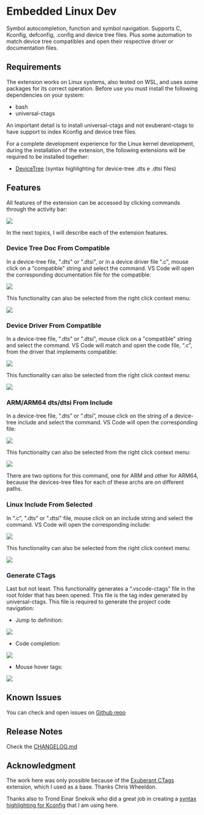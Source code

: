 # Embedded Linux Dev

Symbol autocompletion, function and symbol navigation. Supports C, Kconfig, defconfig, .config and device tree files. Plus some automation to match device tree compatibles and open their respective driver or documentation files.

## Requirements

The extension works on Linux systems, also tested on WSL, and uses some 
packages for its correct operation. Before use you must install the following 
dependencies on your system:

- bash
- universal-ctags

An important detail is to install universal-ctags and not exuberant-ctags to have support to index Kconfig and device tree files.

For a complete development experience for the Linux kernel development, during
the installation of the extension, the following extensions will be required to
be installed together:

- [DeviceTree](https://marketplace.visualstudio.com/items?itemName=plorefice.devicetree) (syntax highlighting for device-tree .dts e .dtsi files)

## Features

All features of the extension can be accessed by clicking commands through the
activity bar:

![](https://raw.githubusercontent.com/microhobby/linuxkerneldev/master/docs/extensionview.gif)

In the next topics, I will describe each of the extension features.

### Device Tree Doc From Compatible

In a device-tree file, ".dts" or ".dtsi", or in a device driver file ".c", mouse
click on a "compatible" string and select the command. VS Code will open the
corresponding documentation file for the compatible:

![](https://raw.githubusercontent.com/microhobby/linuxkerneldev/master/docs/devicetreetodocview.gif)

This functionality can also be selected from the right click context menu:

![](https://raw.githubusercontent.com/microhobby/linuxkerneldev/master/docs/devicetreetodoccontext.gif)

### Device Driver From Compatible

In a device-tree file, ".dts" or ".dtsi", mouse click on a "compatible" string
and select the command. VS Code will match and open the code file, “.c”, from
the driver that implements compatible:

![](https://raw.githubusercontent.com/microhobby/linuxkerneldev/master/docs/devicetreetodriver.gif)

This functionality can also be selected from the right click context menu:

![](https://raw.githubusercontent.com/microhobby/linuxkerneldev/master/docs/devicetreetodrivercontext.gif)

### ARM/ARM64 dts/dtsi From Include

In a device-tree file, “.dts” or “.dtsi”, mouse click on the string of a
device-tree include and select the command. VS Code will open the corresponding
file:

![](https://raw.githubusercontent.com/microhobby/linuxkerneldev/master/docs/dtsinclude.gif)

This functionality can also be selected from the right click context menu:

![](https://raw.githubusercontent.com/microhobby/linuxkerneldev/master/docs/dtsincludecontext.gif)

There are two options for this command, one for ARM and other for ARM64, because
the devices-tree files for each of these archs are on different paths.

### Linux Include From Selected

In ".c", ".dts" or ".dtsi" file, mouse click on an include string and select the
command. VS Code will open the corresponding include:

![](https://raw.githubusercontent.com/microhobby/linuxkerneldev/master/docs/linuxinclude.gif)

This functionality can also be selected from the right click context menu:

![](https://raw.githubusercontent.com/microhobby/linuxkerneldev/master/docs/linuxincludecontext.gif)

### Generate CTags

Last but not least. This functionality generates a “.vscode-ctags” file in the
root folder that has been opened. This file is the tag index generated by
universal-ctags. This file is required to generate the project code navigation:

- Jump to definition:

![](https://raw.githubusercontent.com/microhobby/linuxkerneldev/master/docs/ctagstodefinition.gif)

- Code completion:

![](https://raw.githubusercontent.com/microhobby/linuxkerneldev/master/docs/ctagscodecomplete.gif)

- Mouse hover tags:

![](https://raw.githubusercontent.com/microhobby/linuxkerneldev/master/docs/ctagshover.gif)

## Known Issues

You can check and open issues on [Github repo](https://github.com/microhobby/linuxkerneldev/issues)

## Release Notes

Check the [CHANGELOG.md](https://github.com/microhobby/linuxkerneldev/blob/master/CHANGELOG.md)

## Acknowledgment

The work here was only possible because of the [Exuberant CTags](https://marketplace.visualstudio.com/items?itemName=chriswheeldon.exuberant-ctags) extension, which I used as a base. Thanks Chris Wheeldon.

Thanks also to Trond Einar Snekvik who did a great job in creating a [syntax highlighting for Kconfig](https://github.com/trond-snekvik/vscode-kconfig) that I am using here.
